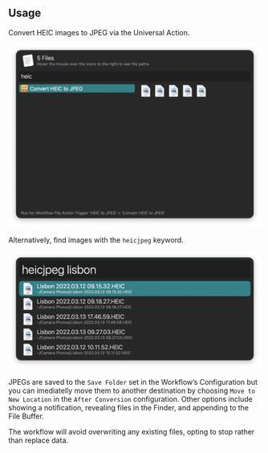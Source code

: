 ## Usage

Convert HEIC images to JPEG via the Universal Action.

![Universal Action for converting HEIC](images/ua.png)

Alternatively, find images with the `heicjpeg` keyword.

![Alfred search for HEIC images](images/heicjpeg.png)

JPEGs are saved to the `Save Folder` set in the Workflow’s Configuration but you can imediatelly move them to another destination by choosing `Move to New Location` in the `After Conversion` configuration. Other options include showing a notification, revealing files in the Finder, and appending to the File Buffer.

The workflow will avoid overwriting any existing files, opting to stop rather than replace data.
